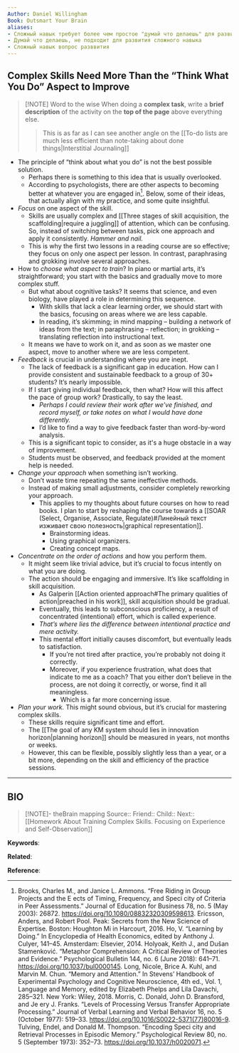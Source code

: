 ```yaml
---
Author: Daniel Willingham
Book: Outsmart Your Brain
aliases:
- Сложный навык требует более чем простое "думай что делаешь" для развития
- Думай что делаешь, не подходит для развития сложного навыка
- Сложный навык вопрос разввития
---
```

## Complex Skills Need More Than the “Think What You Do” Aspect to Improve


> [!NOTE] Word to the wise
> When doing a **complex task**, write a **brief description** of the activity on the **top of the page** above everything else.
> >This is as far as I can see another angle on the [[To-do lists are much less efficient than note-taking about done things|Interstitial Journaling]]


- The principle of “think about what you do” is not the best possible solution.
	- Perhaps there is something to this idea that is usually overlooked.
	- According to psychologists, there are other aspects to becoming better at whatever you are engaged in[^1]. Below, some of their ideas, that actually align with my practice, and some quite insightful.
- *Focus* on one aspect of the skill.
	- Skills are usually complex and [[Three stages of skill acquisition, the scaffolding|require a juggling]] of attention, which can be confusing. So, instead of switching between tasks, pick one approach and apply it consistently. *Hammer and nail.*
	- This is why the first two lessons in a reading course are so effective; they focus on only one aspect per lesson. In contrast, paraphrasing and grokking involve several approaches.
- How to *choose what aspect to train*? In piano or martial arts, it’s straightforward; you start with the basics and gradually move to more complex stuff.
	- But what about cognitive tasks? It seems that science, and even biology, have played a role in determining this sequence.
		- With skills that lack a clear learning order, we should start with the basics, focusing on areas where we are less capable.
		- In reading, it’s skimming; in mind mapping – building a network of ideas from the text; in paraphrasing – reflection; in grokking – translating reflection into instructional text.
	- It means we have to work on it, and as soon as we master one aspect, move to another where we are less competent.
- *Feedback* is crucial in understanding where you are inept.
	- The lack of feedback is a significant gap in education. How can I provide consistent and sustainable feedback to a group of 30+ students? It’s nearly impossible.
	- If I start giving individual feedback, then what? How will this affect the pace of group work? Drastically, to say the least.
		- *Perhaps I could review their work after we’ve finished, and record myself, or take notes on what I would have done differently.*
		- I’d like to find a way to give feedback faster than word-by-word analysis.
	- This is a significant topic to consider, as it's a huge obstacle in a way of improvement.
	- Students must be observed, and feedback provided at the moment help is needed.
- *Change your approach* when something isn’t working.
	- Don’t waste time repeating the same ineffective methods.
	- Instead of making small adjustments, consider completely reworking your approach.
		- This applies to my thoughts about future courses on how to read books. I plan to start by reshaping the course towards a [[SOAR (Select, Organise, Associate, Regulate)#Линейный текст изживает свою полезность|graphical representation]].
			- Brainstorming ideas.
			- Using graphical organizers.
			- Creating concept maps.
- *Concentrate on the order of actions* and how you perform them.
	- It might seem like trivial advice, but it’s crucial to focus intently on what you are doing.
	- The action should be engaging and immersive. It’s like scaffolding in skill acquisition.
		- As Galperin [[Action oriented approach#The primary qualities of action|preached in his work]], skill acquisition should be gradual.
		- Eventually, this leads to subconscious proficiency, a result of concentrated (intentional) effort, which is called experience.
		- *That’s where lies the difference between intentional practice and mere activity.*
		- This mental effort initially causes discomfort, but eventually leads to satisfaction.
			- If you’re not tired after practice, you’re probably not doing it correctly.
			- Moreover, if you experience frustration, what does that indicate to me as a coach? That you either don’t believe in the process, are not doing it correctly, or worse, find it all meaningless.
				- Which is a far more concerning issue.
- *Plan your work.* This might sound obvious, but it’s crucial for mastering complex skills.
	- These skills require significant time and effort.
	- The [[The goal of any KM system should lies in innovation horizon|planning horizon]] should be measured in years, not months or weeks.
	- However, this can be flexible, possibly slightly less than a year, or a bit more, depending on the skill and efficiency of the practice sessions.

***
## BIO
> [!NOTE]- theBrain mapping
> Source::
> Friend::
> Child::
> Next:: [[Homework About Training Complex Skills. Focusing on Experience and Self-Observation]]

**Keywords**:

**Related**:

**Reference**: 

[^1]: Brooks, Charles M., and Janice L. Ammons. “Free Riding in Group Projects and the E ects of Timing, Frequency, and Speci city of Criteria in Peer Assessments.” Journal of Education for Business 78, no. 5 (May 2003): 26872. https://doi.org/10.1080/08832320309598613. Ericsson, Anders, and Robert Pool. Peak: Secrets from the New Science of Expertise. Boston: Houghton Mi in Harcourt, 2016. Ho, V. “Learning by Doing.” In Encyclopedia of Health Economics, edited by Anthony J. Culyer, 141–45. Amsterdam: Elsevier, 2014. Holyoak, Keith J., and Dušan Stamenković. “Metaphor Comprehension: A Critical Review of Theories and Evidence.” Psychological Bulletin 144, no. 6 (June 2018): 641–71. https://doi.org/10.1037/bul0000145. Long, Nicole, Brice A. Kuhl, and Marvin M. Chun. “Memory and Attention.” In Stevens’ Handbook of Experimental Psychology and Cognitive Neuroscience, 4th ed., Vol. 1, Language and Memory, edited by Elizabeth Phelps and Lila Davachi, 285–321. New York: Wiley, 2018. Morris, C. Donald, John D. Bransford, and Je ery J. Franks. “Levels of Processing Versus Transfer Appropriate Processing.” Journal of Verbal Learning and Verbal Behavior 16, no. 5 (October 1977): 519–33. https://doi.org/10.1016/S0022-5371(77)80016-9. Tulving, Endel, and Donald M. Thompson. “Encoding Speci city and Retrieval Processes in Episodic Memory.” Psychological Review 80, no. 5 (September 1973): 352–73. https://doi.org/10.1037/h0020071.
